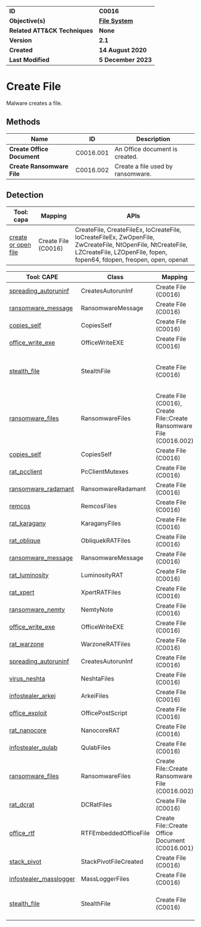 <table>
<tr>
<td><b>ID</b></td>
<td><b>C0016</b></td>
</tr>
<tr>
<td><b>Objective(s)</b></td>
<td><b><a href="../file-system">File System</a></b></td>
</tr>
<tr>
<td><b>Related ATT&CK Techniques</b></td>
<td><b>None</b></td>
</tr>
<tr>
<td><b>Version</b></td>
<td><b>2.1</b></td>
</tr>
<tr>
<td><b>Created</b></td>
<td><b>14 August 2020</b></td>
</tr>
<tr>
<td><b>Last Modified</b></td>
<td><b>5 December 2023</b></td>
</tr>
</table>


# Create File

Malware creates a file. 

## Methods

|Name|ID|Description|
|---|---|---|
|**Create Office Document**|C0016.001|An Office document is created.|
|**Create Ransomware File**|C0016.002|Create a file used by ransomware.|

## Detection

|Tool: capa|Mapping|APIs|
|---|---|---|
|[create or open file](https://github.com/mandiant/capa-rules/blob/master/lib/create-or-open-file.yml)|Create File (C0016)|CreateFile, CreateFileEx, IoCreateFile, IoCreateFileEx, ZwOpenFile, ZwCreateFile, NtOpenFile, NtCreateFile, LZCreateFile, LZOpenFile, fopen, fopen64, fdopen, freopen, open, openat|

|Tool: CAPE|Class|Mapping|APIs|
|---|---|---|---|
|[spreading_autoruninf](https://github.com/CAPESandbox/community/tree/master/modules/signatures/windows/spreading_autoruninf.py)|CreatesAutorunInf|Create File (C0016)|--|
|[ransomware_message](https://github.com/CAPESandbox/community/tree/master/modules/signatures/windows/ransomware_message.py)|RansomwareMessage|Create File (C0016)|NtWriteFile|
|[copies_self](https://github.com/CAPESandbox/community/tree/master/modules/signatures/windows/copies_self.py)|CopiesSelf|Create File (C0016)|--|
|[office_write_exe](https://github.com/CAPESandbox/community/tree/master/modules/signatures/windows/office_write_exe.py)|OfficeWriteEXE|Create File (C0016)|NtWriteFile|
|[stealth_file](https://github.com/CAPESandbox/community/tree/master/modules/signatures/windows/stealth_file.py)|StealthFile|Create File (C0016)|NtSetInformationFile, NtClose, NtCreateFile, NtDuplicateObject, NtOpenFile|
|[ransomware_files](https://github.com/CAPESandbox/community/tree/master/modules/signatures/windows/ransomware_files.py)|RansomwareFiles|Create File (C0016), Create File::Create Ransomware File (C0016.002)|--|
|[copies_self](https://github.com/CAPESandbox/community/blob/master/modules/signatures/windows/copies_self.py)|CopiesSelf|Create File (C0016)|--|
|[rat_pcclient](https://github.com/CAPESandbox/community/blob/master/modules/signatures/windows/rat_pcclient.py)|PcClientMutexes|Create File (C0016)|--|
|[ransomware_radamant](https://github.com/CAPESandbox/community/blob/master/modules/signatures/windows/ransomware_radamant.py)|RansomwareRadamant|Create File (C0016)|--|
|[remcos](https://github.com/CAPESandbox/community/blob/master/modules/signatures/windows/remcos.py)|RemcosFiles|Create File (C0016)|--|
|[rat_karagany](https://github.com/CAPESandbox/community/blob/master/modules/signatures/windows/rat_karagany.py)|KaraganyFiles|Create File (C0016)|--|
|[rat_oblique](https://github.com/CAPESandbox/community/blob/master/modules/signatures/windows/rat_oblique.py)|ObliquekRATFiles|Create File (C0016)|--|
|[ransomware_message](https://github.com/CAPESandbox/community/blob/master/modules/signatures/windows/ransomware_message.py)|RansomwareMessage|Create File (C0016)|NtWriteFile|
|[rat_luminosity](https://github.com/CAPESandbox/community/blob/master/modules/signatures/windows/rat_luminosity.py)|LuminosityRAT|Create File (C0016)|NtCreateFile, CryptHashData|
|[rat_xpert](https://github.com/CAPESandbox/community/blob/master/modules/signatures/windows/rat_xpert.py)|XpertRATFiles|Create File (C0016)|--|
|[ransomware_nemty](https://github.com/CAPESandbox/community/blob/master/modules/signatures/windows/ransomware_nemty.py)|NemtyNote|Create File (C0016)|NtWriteFile|
|[office_write_exe](https://github.com/CAPESandbox/community/blob/master/modules/signatures/windows/office_write_exe.py)|OfficeWriteEXE|Create File (C0016)|NtWriteFile|
|[rat_warzone](https://github.com/CAPESandbox/community/blob/master/modules/signatures/windows/rat_warzone.py)|WarzoneRATFiles|Create File (C0016)|--|
|[spreading_autoruninf](https://github.com/CAPESandbox/community/blob/master/modules/signatures/windows/spreading_autoruninf.py)|CreatesAutorunInf|Create File (C0016)|--|
|[virus_neshta](https://github.com/CAPESandbox/community/blob/master/modules/signatures/windows/virus_neshta.py)|NeshtaFiles|Create File (C0016)|NtCreateFile|
|[infostealer_arkei](https://github.com/CAPESandbox/community/blob/master/modules/signatures/windows/infostealer_arkei.py)|ArkeiFiles|Create File (C0016)|--|
|[office_exploit](https://github.com/CAPESandbox/community/blob/master/modules/signatures/windows/office_exploit.py)|OfficePostScript|Create File (C0016)|NtWriteFile|
|[rat_nanocore](https://github.com/CAPESandbox/community/blob/master/modules/signatures/windows/rat_nanocore.py)|NanocoreRAT|Create File (C0016)|CryptHashData|
|[infostealer_qulab](https://github.com/CAPESandbox/community/blob/master/modules/signatures/windows/infostealer_qulab.py)|QulabFiles|Create File (C0016)|--|
|[ransomware_files](https://github.com/CAPESandbox/community/blob/master/modules/signatures/windows/ransomware_files.py)|RansomwareFiles|Create File::Create Ransomware File (C0016.002)|--|
|[rat_dcrat](https://github.com/CAPESandbox/community/blob/master/modules/signatures/windows/rat_dcrat.py)|DCRatFiles|Create File (C0016)|--|
|[office_rtf](https://github.com/CAPESandbox/community/blob/master/modules/signatures/windows/office_rtf.py)|RTFEmbeddedOfficeFile|Create File::Create Office Document (C0016.001)|--|
|[stack_pivot](https://github.com/CAPESandbox/community/blob/master/modules/signatures/windows/stack_pivot.py)|StackPivotFileCreated|Create File (C0016)|NtCreateFile|
|[infostealer_masslogger](https://github.com/CAPESandbox/community/blob/master/modules/signatures/windows/infostealer_masslogger.py)|MassLoggerFiles|Create File (C0016)|--|
|[stealth_file](https://github.com/CAPESandbox/community/blob/master/modules/signatures/windows/stealth_file.py)|StealthFile|Create File (C0016)|NtCreateFile, NtDuplicateObject, NtOpenFile, NtClose, NtSetInformationFile|
